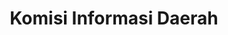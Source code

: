 ---
title: "Komisi Informasi Daerah"
desc: ""
logo: /website-terkait/logo/komisidaerah.png
eurl: https://www.komisiinformasikalbar.or.id/
---